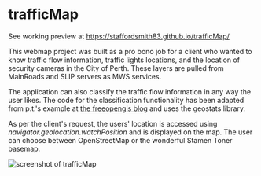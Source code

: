 ﻿# trafficMap
 See working preview at https://staffordsmith83.github.io/trafficMap/

This webmap project was built as a pro bono job for a client who wanted to know traffic flow information, traffic lights locations, and the location of security cameras in the City of Perth. These layers are pulled from MainRoads and SLIP servers as MWS services.

The application can also classify the traffic flow information in any way the user likes. The code for the classification functionality has been adapted from p.t.'s example at [the freeopengis blog](http://freeopengis.blogspot.com/2016/12/integrating-ol3-with-geostatsjs-to.html) and uses the geostats library.

As per the client's request, the users' location is accessed using *navigator.geolocation.watchPosition* and is displayed on the map. The user can choose between OpenStreetMap or the wonderful Stamen Toner basemap.

![screenshot of trafficMap](https://user-images.githubusercontent.com/7980991/90593547-caf06280-e21a-11ea-86d5-aed80faf6789.png)



